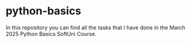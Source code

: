 # python-basics
In this repository you can find all the tasks that I have done in the March 2025 Python Basics SoftUni Course.
